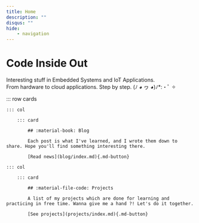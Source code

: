 ```yaml
---
title: Home
description: ""
disqus: ""
hide:
    - navigation
---
```


<style>
    body {
        background-image: url('/assets/background.png');
        background-blend-mode: difference;
        background-size: contain;
    }
    .md-header, 
    .md-tabs {
        background-color: unset;
    }
    .md-typeset .cover {
        display: none;
    }
    .md-typeset .cover + hr {
        display: none;
    }
    .md-typeset h1,
    .md-typeset h2 {
        color: navy;
    }
    .md-typeset .cards .card {
        padding: 1em;
    }
    .md-typeset .cards .col:first-of-type {
        margin-left: -1em;
    }
    .md-typeset .cards .col:last-of-type {
        margin-right: -1em;
    }
    .md-typeset .cards .card h2 {
        margin-top: 0;
    }
</style>

# Code Inside Out

Interesting stuff in Embedded Systems and IoT Applications.\
From hardware to cloud applications. Step by step.
(ﾉ ◕ ヮ ◕)ﾉ\*:・ﾟ ✧

::: row cards

    ::: col

        ::: card

            ## :material-book: Blog

            Each post is what I've learned, and I wrote them down to share. Hope you'll find something interesting there.

            [Read news](blog/index.md){.md-button}

    ::: col

        ::: card

            ## :material-file-code: Projects

            A list of my projects which are done for learning and practicing in free time. Wanna give me a hand ?! Let's do it together.

            [See projects](projects/index.md){.md-button}

